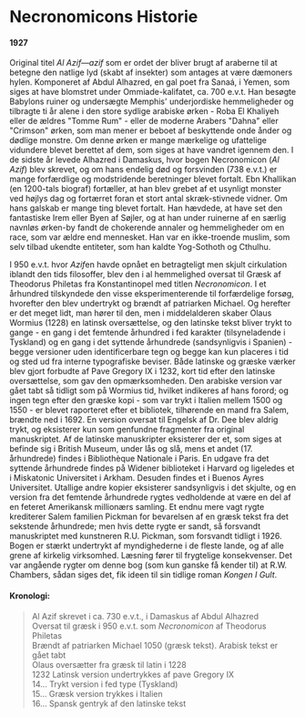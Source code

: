 # Necronomicons Historie

#### 1927

Original titel *Al Azif—azif* som er ordet der bliver brugt af araberne til at betegne den natlige lyd (skabt af insekter) som antages at være dæmoners hylen. Komponeret af Abdul Alhazred, en gal poet fra Sanaá, i Yemen, som siges at have blomstret under Ommiade-kalifatet, ca. 700 e.v.t. Han besøgte Babylons ruiner og undersægte Memphis' underjordiske hemmeligheder og tilbragte ti år alene i den store sydlige arabiske ørken - Roba El Khaliyeh eller de ældres "Tomme Rum" - eller de moderne Arabers "Dahna" eller "Crimson" ørken, som man mener er beboet af beskyttende onde ånder og dødlige monstre. Om denne ørken er mange mærkelige og ufattelige vidundere blevet berettet af dem, som siges at have vandret igennem den. I de sidste år levede Alhazred i Damaskus, hvor bogen Necronomicon (*Al Azif*) blev skrevet, og om hans endelig død og forsvinden (738 e.v.t.) er mange forfærdlige og modstridende beretninger blevet fortalt. Ebn Khallikan (en 1200-tals  biograf) fortæller, at han blev grebet af et usynligt monster ved højlys dag og fortærret foran et stort antal skræk-stivnede vidner. Om hans galskab er mange ting blevet fortalt. Han hævdede, at have set den fantastiske Irem eller Byen af Søjler, og at han under ruinerne af en særlig navnløs ørken-by fandt de chokerende annaler og hemmeligheder om en race, som var ældre end mennesket. Han var en ikke-troende muslim, som selv tilbad ukendte entiteter, som han kaldte Yog-Sothoth og Cthulhu. 

I 950 e.v.t. hvor *Azif*en havde opnået en betragteligt men skjult cirkulation iblandt den tids filosoffer, blev den i al hemmelighed oversat til Græsk af Theodorus Philetas fra Konstantinopel med titlen *Necronomicon*. I et århundred tilskyndede den visse eksperimenterende til forfærdelige forsøg, hvorefter den blev undertrykt og brændt af patriarken Michael. Og herefter er det meget lidt, man hører til den, men i middelalderen skaber Olaus Wormius (1228) en latinsk oversættelse, og den latinske tekst bliver trykt to gange - en gang i det femtende århundred i fed karakter (tilsyneladende i Tyskland) og en gang i det syttende århundrede (sandsynligvis i Spanien) - begge versioner uden identificerbare tegn og begge kan kun placeres i tid og sted ud fra interne typografiske beviser. Både latinske og græske værker blev gjort forbudte af Pave Gregory IX i 1232, kort tid efter den latinske oversættelse, som gav den opmærksomheden. Den arabiske version var gået tabt så tidligt som på Wormius tid, hvilket indikeres af hans forord; og ingen tegn efter den græske kopi - som var trykt i Italien mellem 1500 og 1550 - er blevet raporteret efter et bibliotek, tilhørende en mand fra Salem, brændte ned i 1692. En version oversat til Engelsk af Dr. Dee blev aldrig trykt, og eksisterer kun som genfundne fragmenter fra original manuskriptet. Af de latinske manuskripter eksisterer der et, som siges at befinde sig i British Museum, under lås og slå, mens et andet (17. århundrede) findes i Bibliothèque Nationale i Paris. En udgave fra det syttende århundrede findes på Widener biblioteket i Harvard og ligeledes et i Miskatonic Universitet i Arkham. Desuden findes et i Buenos Ayres Universitet. Utallige andre kopier eksisterer sandsynligvis i det skjulte, og en version fra det femtende århundrede rygtes vedholdende at være en del af en feteret Amerikansk millionærs samling. Et endnu mere vagt rygte krediterer Salem familien Pickman for bevarelsen af en græsk tekst fra det sekstende århundrede; men hvis dette rygte er sandt, så forsvandt manuskriptet med kunstneren R.U. Pickman, som forsvandt tidligt i 1926. Bogen er stærkt undertrykt af myndighederne i de fleste lande, og af alle grene af kirkelig virksomhed. Læsning fører til frygtelige konsekvenser. Det var angående rygter om denne bog (som kun ganske få kender til) at R.W. Chambers, sådan siges det, fik ideen til sin tidlige roman *Kongen I Gult*. 

#### Kronologi: 

> Al Azif skrevet i ca. 730 e.v.t., i Damaskus af Abdul Alhazred  
> Oversat til græsk i 950 e.v.t. som *Necronomicon* af Theodorus Philetas  
> Brændt af patriarken Michael 1050 (græsk tekst). Arabisk tekst er gået tabt  
> Olaus oversætter fra græsk til latin i 1228   
> 1232 Latinsk version undertrykkes af pave Gregory IX  
> 14... Trykt version i fed type (Tyskland)  
> 15... Græsk version trykkes i Italien  
> 16... Spansk gentryk af den latinske tekst  


